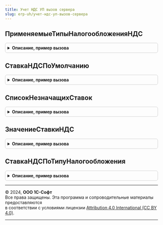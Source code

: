 ```yaml
---
title: Учет НДС УП вызов сервера
slug: erp-uh/учет-ндс-уп-вызов-сервера
---
```



## ПрименяемыеТипыНалогообложенияНДС
<details style="margin: 1em 0; padding: 0.5em; border: 1px solid #ccc; border-radius: 6px;">

<summary style="font-weight: bold; cursor: pointer;">Описание, пример вызова</summary>

```bsl

// Возвращает список типов налогообложения операций продажи и/или закупки, доступных в конфигурации.
//
// Параметры:
// 	Продажи - Булево - Признак необходимости вернуть типы налогообложения продажи
// 	Закупки - Булево - Признак необходимости вернуть типы налогообложения закупки
// 	РаздельныйУчет - Булево - Признак необходимости дополнить видами деятельности НДС
//
// Возвращаемое значение:
// 	СписокЗначений из ПеречислениеСсылка.ТипыНалогообложенияНДС
//
Функция ПрименяемыеТипыНалогообложенияНДС(Продажи, Закупки, РаздельныйУчет) Экспорт
```

Пример вызова
```bsl
Результат = УчетНДСУПВызовСервера.ПрименяемыеТипыНалогообложенияНДС(Продажи, Закупки, РаздельныйУчет) 
```
</details>

## СтавкаНДСПоУмолчанию
<details style="margin: 1em 0; padding: 0.5em; border: 1px solid #ccc; border-radius: 6px;">

<summary style="font-weight: bold; cursor: pointer;">Описание, пример вызова</summary>

```bsl

// Возвращает значение ставки НДС по умолчанию.
//
// Параметры:
// 	Организация - СправочникСсылка.Организации - Организация, для которой необходимо получить ставку НДС.
//  Дата - Дата - Дата, на которую необходимо получить ставку НДС по умолчанию.
//  РасчетнаяСтавка - Булево - указывает необходимость получения расчетной ставки НДС X/(100 + X).
//
// Возвращаемое значение:
//  СправочникСсылка.СтавкиНДС - значение ставки НДС.
//
Функция СтавкаНДСПоУмолчанию(Организация, Дата, РасчетнаяСтавка = Ложь) Экспорт
```

Пример вызова
```bsl
Результат = УчетНДСУПВызовСервера.СтавкаНДСПоУмолчанию(Организация, Дата, РасчетнаяСтавка);
```
</details>

## СписокНезначащихСтавок
<details style="margin: 1em 0; padding: 0.5em; border: 1px solid #ccc; border-radius: 6px;">

<summary style="font-weight: bold; cursor: pointer;">Описание, пример вызова</summary>

```bsl

// Возвращает список незначащих ставок НДС (процент = 0)
//
// Возвращаемое значение:
//  СписокЗначений из СправочникСсылка.СтавкиНДС - Список ставок НДС с процентной ставкой 0
//
Функция СписокНезначащихСтавок() Экспорт
```

Пример вызова
```bsl
Результат = УчетНДСУПВызовСервера.СписокНезначащихСтавок() 
```
</details>

## ЗначениеСтавкиНДС
<details style="margin: 1em 0; padding: 0.5em; border: 1px solid #ccc; border-radius: 6px;">

<summary style="font-weight: bold; cursor: pointer;">Описание, пример вызова</summary>

```bsl

// Функция возвращает процент НДС.
//
// Параметры:
//	СтавкаНДС - СправочникСсылка.СтавкиНДС - Значение ставки НДС.
//
// Возвращаемое значение:
//	Число - Процент НДС.
//
Функция ЗначениеСтавкиНДС(СтавкаНДС) Экспорт
```

Пример вызова
```bsl
Результат = УчетНДСУПВызовСервера.ЗначениеСтавкиНДС(СтавкаНДС) 
```
</details>

## СтавкаНДСПоТипуНалогообложения
<details style="margin: 1em 0; padding: 0.5em; border: 1px solid #ccc; border-radius: 6px;">

<summary style="font-weight: bold; cursor: pointer;">Описание, пример вызова</summary>

```bsl

// Получает ставку НДС по типу налогообложения из табличной части справочника СтавкиНДС
//
// Параметры:
//  ТипНалогообложенияНДС - ПеречислениеСсылка.ТипыНалогообложенияНДС - Данные для поиска ставки НДС.
//  Организация - СправочникСсылка.Организации - Организация, для которой необходимо получить ставку НДС
//  Дата -  Дата - Дата, на которую необходимо получить ставку НДС.
//
// Возвращаемое значение:
//  СправочникСсылка.СтавкиНДС -
//
Функция СтавкаНДСПоТипуНалогообложения(ТипНалогообложенияНДС, Организация, Дата) Экспорт
```

Пример вызова
```bsl
Результат = УчетНДСУПВызовСервера.СтавкаНДСПоТипуНалогообложения(ТипНалогообложенияНДС, Организация, Дата) 
```
</details>

---

© 2024, **ООО 1С-Софт**  
Все права защищены. Эта программа и сопроводительные материалы предоставляются  
в соответствии с условиями лицензии [Attribution 4.0 International (CC BY 4.0)](https://creativecommons.org/licenses/by/4.0/legalcode).

---
